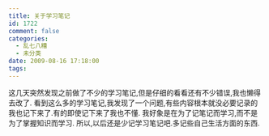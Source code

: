 ```yaml
---
title: 关于学习笔记
id: 1722
comment: false
categories:
  - 乱七八糟
  - 未分类
date: 2009-08-16 17:18:00
tags:
---
```


这几天突然发现之前做了不少的学习笔记,但是仔细的看看还有不少错误,我也懒得去改了.
看到这么多的学习笔记,我发现了一个问题,有些内容根本就没必要记录的我也记下来了.有的即使记下来了我也不懂.
我好象是在为了记笔记而学习,而不是为了掌握知识而学习.
所以,以后还是少记学习笔记吧.多记些自己生活方面的东西.